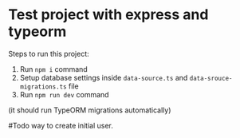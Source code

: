 # Test project with express and typeorm

Steps to run this project:

1. Run `npm i` command
2. Setup database settings inside `data-source.ts` and `data-srouce-migrations.ts` file
3. Run `npm run dev` command

(it should run TypeORM migrations automatically)

#Todo
way to create initial user.

